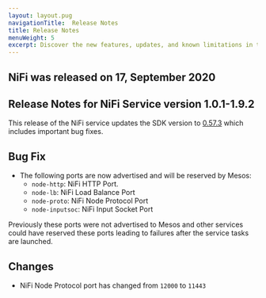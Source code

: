 ```yaml
---
layout: layout.pug
navigationTitle:  Release Notes
title: Release Notes
menuWeight: 5
excerpt: Discover the new features, updates, and known limitations in this release of the NiFi Service
---
```


## NiFi was released on 17, September 2020

## Release Notes for NiFi Service version 1.0.1-1.9.2

This release of the NiFi service updates the SDK version to [0.57.3](https://github.com/mesosphere/dcos-commons/releases/tag/0.57.3) which includes important bug fixes.

## Bug Fix
- The following ports are now advertised and will be reserved by Mesos:
    - `node-http`: NiFi HTTP Port.
    - `node-lb`: NiFi Load Balance Port
    - `node-proto`: NiFi Node Protocol Port
    - `node-inputsoc`: NiFi Input Socket Port

Previously these ports were not advertised to Mesos and other services could have reserved these ports leading to failures after the service tasks are launched.

## Changes
- NiFi Node Protocol port has changed from `12000` to `11443`